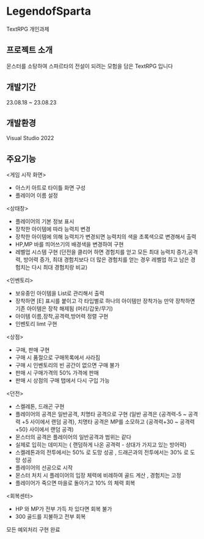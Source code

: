 # LegendofSparta
TextRPG 개인과제

## 프로젝트 소개 
몬스터를 소탕하여 스파르타의 전설이 되려는 모험을 담은 TextRPG 입니다 

## 개발기간 
23.08.18 ~ 23.08.23

## 개발환경
Visual Studio 2022

## 주요기능 
<게임 시작 화면> 
- 아스키 아트로 타이틀 화면 구성
- 플레이어 이름 설정 

<상태창>
- 플레이어의 기본 정보 표시 
- 장착한 아이템에 따라 능력치 변경 
- 장착한 아이템에 의해 능력치가 변경되면 능력치의 색을 초록색으로 변경해서 출력 
- HP,MP 바를 띄어쓰기의 배경색을 변경하여 구현
- 레벨업 시스템 구현 
(던전을 클리어 하면 경험치를 얻고 모든 최대 능력치 증가,공격력, 방어력 증가,
  최대 경험치보다 더 많은 경험치를 얻는 경우 레벨업 하고 남은 경험치는 다시 최대 경험치랑 비교)


<인벤토리>
- 보유중인 아이템을 List로 관리해서 출력 
- 장착하면 [E] 표시를 붙이고 각 타입별로 하나의 아이템만 장착가능
만약 장착하면 기존 아이템은 장착 해제됨 (머리/갑옷/무기)
- 아이템 이름,장착,공격력,방어력 정렬 구현
- 인벤토리 limt 구현

<상점>
- 구매, 판매 구현
- 구매 시 품절으로 구매목록에서 사라짐
- 구매 시 인벤토리의 빈 공간이 없으면 구매 불가
- 판매 시 구매가격의 50% 가격에 판매 
- 판매 시 상점의 구매 탭에서 다시 구입 가능

<던전>
- 스켈레톤, 드래곤 구현 
- 플레이어의 공격은 일반공격, 치명타 공격으로 구현 
(일반 공격은 {공격력-5 ~ 공격력 +5 사이에서 랜덤 공격},
 치명타 공격은  MP를 소모하고 {공격력+30 ~ 공격력+50} 사이에서 랜덤 공격)
- 몬스터의 공격은 플레이어의 일반공격과 범위는 같다 
- 실제로 입히는 데미지는 { 랜덤하게 나온 공격력 - 상대가 가지고 있는 방어력}
- 스켈레톤과의 전투에서는 50% 로 도망 성공 , 드래곤과의 전투에서는 30% 로 도망 성공
- 플레이어의 선공으로 시작 
- 몬스터 처치 시 플레이어의 입장 체력에 비례하여 골드 계산 , 경험치는 고정
- 플레이어가 죽으면 마을로 돌아가고 10% 의 체력 회복 

<회복센터>
- HP 와 MP가 전부 가득 차 있다면 회복 불가 
- 300 골드를 지불하고 전부 회복 

모든 예외처리 구현 완료



